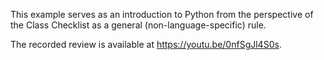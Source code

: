 This example serves as an introduction to Python from the perspective of the
Class Checklist as a general (non-language-specific) rule.

The recorded review is available at <https://youtu.be/0nfSgJl4S0s>.

